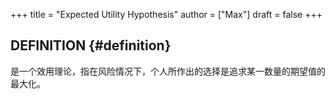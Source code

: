 +++
title = "Expected Utility Hypothesis"
author = ["Max"]
draft = false
+++

## DEFINITION {#definition}

是一个效用理论，指在风险情况下，个人所作出的选择是追求某一数量的期望值的最大化。
